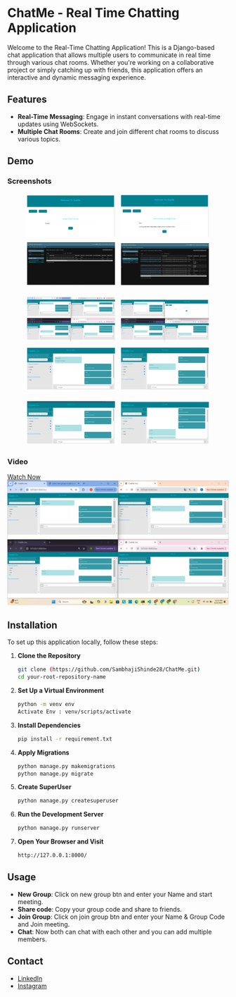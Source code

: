 # ChatMe - Real Time Chatting Application

Welcome to the Real-Time Chatting Application! This is a Django-based chat application that allows multiple users to communicate in real time through various chat rooms. Whether you're working on a collaborative project or simply catching up with friends, this application offers an interactive and dynamic messaging experience.

## Features

- **Real-Time Messaging**: Engage in instant conversations with real-time updates using WebSockets.
- **Multiple Chat Rooms**: Create and join different chat rooms to discuss various topics.

## Demo

### Screenshots

<p align="center">
  <img src="Images/new-group-sc.png" alt="new group" width="200" style="margin: 5px;">
  <img src="Images/join-group-sc.png" alt="join group" width="200" style="margin: 5px;">
  <img src="Images/groups-table-sc.png" alt="groups table" width="200" style="margin: 5px;">
  <img src="Images/chat-table-sc-2.png" alt="chat table" width="200" style="margin: 5px;">
</p>
<p align="center">
  <img src="Images/four-people-chat-sc.png" alt="group chat" width="200" style="margin: 5px;">
  <img src="Images/one-people-leave-chat-sc.png" alt="one people leave" width="200" style="margin: 5px;">
  <img src="Images/sambhaji-chat-sc.png" alt="sambhaji chat" width="200" style="margin: 5px;">
  <img src="Images/rohit-chat-sc.png" alt="rohit chat" width="200" style="margin: 5px;">
</p>
<p align="center">
  <img src="Images/vishal-chat-sc.png" alt="vishal chat" width="200" style="margin: 5px;">
  <img src="Images/jay-chat-sc.png" alt="jay" width="200" style="margin: 5px;">
</p>

### Video

[Watch Now](Chat-Video/upload-video.mp4)
[![Watch the video](Images/four-people-chat-sc-2.png)](Chat-Video/upload-video.mp4)

## Installation

To set up this application locally, follow these steps:

1. **Clone the Repository**
   ```bash
   git clone (https://github.com/SambhajiShinde28/ChatMe.git)
   cd your-root-repository-name

2. **Set Up a Virtual Environment**
   ```bash
   python -m venv env
   Activate Env : venv/scripts/activate

3. **Install Dependencies**
   ```bash
   pip install -r requirement.txt

4. **Apply Migrations**
   ```bash
   python manage.py makemigrations
   python manage.py migrate

5. **Create SuperUser**
   ```bash
   python manage.py createsuperuser

6. **Run the Development Server**
   ```bash
   python manage.py runserver

7. **Open Your Browser and Visit**
   ```bash
   http://127.0.0.1:8000/

## Usage

- **New Group**: Click on new group btn and enter your Name and start meeting.
- **Share code**: Copy your group code and share to friends.
- **Join Group**: Click on join group btn and enter your Name & Group Code and Join meeting.
- **Chat**: Now both can chat with each other and you can add multiple members.

## Contact

- [LinkedIn](https://www.linkedin.com/in/sambhaji-shinde-1679ab309/)
- [Instagram](https://www.instagram.com/sambhaji_26/)
